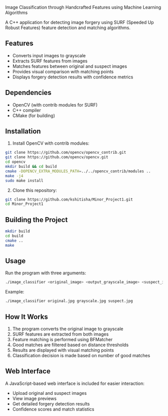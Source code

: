 Image Classification through Handcrafted Features using Machine Learning Algorithms

A C++ application for detecting image forgery using SURF (Speeded Up Robust Features) feature detection and matching algorithms.

## Features

- Converts input images to grayscale
- Extracts SURF features from images
- Matches features between original and suspect images
- Provides visual comparison with matching points
- Displays forgery detection results with confidence metrics

## Dependencies

- OpenCV (with contrib modules for SURF)
- C++ compiler
- CMake (for building)

## Installation

1. Install OpenCV with contrib modules:
```bash
git clone https://github.com/opencv/opencv_contrib.git
git clone https://github.com/opencv/opencv.git
cd opencv
mkdir build && cd build
cmake -DOPENCV_EXTRA_MODULES_PATH=../../opencv_contrib/modules ..
make -j4
sudo make install
```

2. Clone this repository:
```bash
git clone https://github.com/kshitisha/Minor_Project1.git
cd Minor_Project1
```

## Building the Project

```bash
mkdir build
cd build
cmake ..
make
```

## Usage

Run the program with three arguments:
```bash
./image_classifier <original_image> <output_grayscale_image> <suspect_image>
```

Example:
```bash
./image_classifier original.jpg grayscale.jpg suspect.jpg
```

## How It Works

1. The program converts the original image to grayscale
2. SURF features are extracted from both images
3. Feature matching is performed using BFMatcher
4. Good matches are filtered based on distance thresholds
5. Results are displayed with visual matching points
6. Classification decision is made based on number of good matches

## Web Interface

A JavaScript-based web interface is included for easier interaction:
- Upload original and suspect images
- View image previews
- Get detailed forgery detection results
- Confidence scores and match statistics

